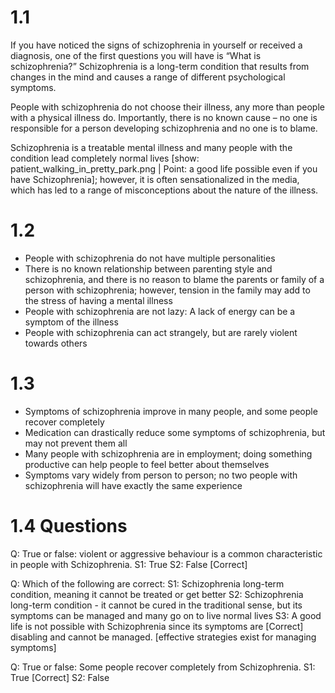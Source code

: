 # 1.1

If you have noticed the signs of schizophrenia in yourself or received a
diagnosis, one of the first questions you will have is “What is schizophrenia?”
Schizophrenia is a long-term condition that results from changes in the mind and
causes a range of different psychological symptoms.

People with schizophrenia do not choose their illness, any more than people with
a physical illness do. Importantly, there is no known cause – no one is
responsible for a person developing schizophrenia and no one is to blame.

Schizophrenia is a treatable mental illness and many people with the condition
lead completely normal lives [show: patient_walking_in_pretty_park.png | Point:
a good life possible even if you have Schizophrenia]; however, it is often
sensationalized in the media, which has led to a range of misconceptions about
the nature of the illness.


# 1.2

- People with schizophrenia do not have multiple personalities
- There is no known relationship between parenting style and schizophrenia, and
  there is no reason to blame the parents or family of a person with
  schizophrenia; however, tension in the family may add to the stress of having a
  mental illness
- People with schizophrenia are not lazy: A lack of energy can be a symptom of
  the illness
- People with schizophrenia can act strangely, but are rarely violent towards
  others

# 1.3

- Symptoms of schizophrenia improve in many people, and some people recover
  completely
- Medication can drastically reduce some symptoms of schizophrenia,
  but may not prevent them all
- Many people with schizophrenia are in employment; doing something productive
  can help people to feel better about themselves
- Symptoms vary widely from person to person; no two people with
  schizophrenia will have exactly the same experience

# 1.4 Questions

Q: True or false: violent or aggressive behaviour is a common characteristic in
people with Schizophrenia.
S1: True
S2: False [Correct]

Q: Which of the following are correct:
S1: Schizophrenia long-term condition, meaning it cannot be treated or get better
S2: Schizophrenia long-term condition - it cannot be cured in the traditional sense, but its symptoms can be managed and many go on to live normal lives
S3: A good life is not possible with Schizophrenia since its symptoms are [Correct]
disabling and cannot be managed. [effective strategies exist for managing symptoms]

Q: True or false: Some people recover completely from Schizophrenia.
S1: True [Correct]
S2: False
